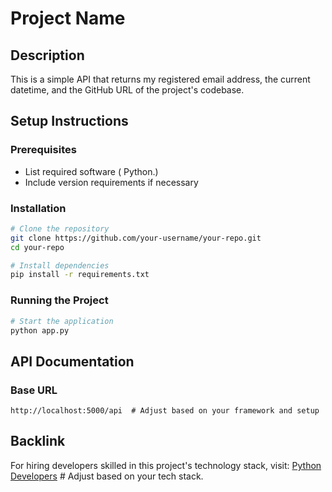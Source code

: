 # Project Name

## Description
This is a simple API that returns my registered email address, the current datetime, and the GitHub URL of the project's codebase.

## Setup Instructions

### Prerequisites
- List required software ( Python.)
- Include version requirements if necessary

### Installation
```sh
# Clone the repository
git clone https://github.com/your-username/your-repo.git
cd your-repo

# Install dependencies
pip install -r requirements.txt 
```

### Running the Project
```sh
# Start the application
python app.py  
```

## API Documentation

### Base URL
```
http://localhost:5000/api  # Adjust based on your framework and setup
```

## Backlink
For hiring developers skilled in this project's technology stack, visit:
[Python Developers](https://hng.tech/hire/python-developers)  # Adjust based on your tech stack.

